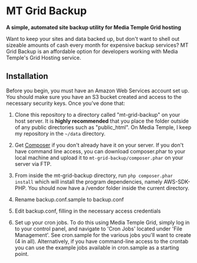# MT Grid Backup
**A simple, automated site backup utility for Media Temple Grid hosting**

Want to keep your sites and data backed up, but don't want to shell out sizeable amounts of cash every month for expensive backup services?  MT Grid Backup is an affordable option for developers working with Media Temple's Grid Hosting service.

## Installation

Before you begin, you must have an Amazon Web Services account set up.  You should make sure you have an S3 bucket created and access to the necessary security keys.  Once you've done that:

1. Clone this repository to a directory called "mt-grid-backup" on your host server.  It is **highly recommended** that you place the folder outside of any public directories such as "public_html". On Media Temple, I keep my repository in the `~/data` directory. 

2. Get [Composer](https://getcomposer.org/download/) if you don't already have it on your server.  If you don't have command line access, you can download composer.phar to your local machine and upload it to `mt-grid-backup/composer.phar` on your server via FTP.

3. From inside the mt-grid-backup directory, run `php composer.phar install` which will install the program dependencies, namely AWS-SDK-PHP.  You should now have a /vendor folder inside the current directory.

4. Rename backup.conf.sample to backup.conf

5. Edit backup.conf, filling in the necessary access credentials

6. Set up your cron jobs.  To do this using Media Temple Grid, simply log in to your control panel, and navigate to 'Cron Jobs' located under 'File Management'.  See cron.sample for the various jobs you'll want to create (4 in all). Alternatively, if you have command-line access to the crontab you can use the example jobs available in cron.sample as a starting point.
